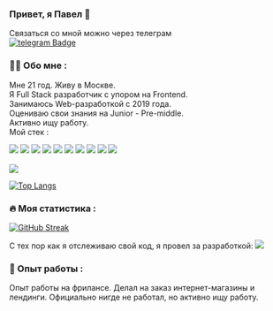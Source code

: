 ### Привет, я Павел 👋
<div>
  Связаться со мной можно через телеграм
  <br/>
  <a href="https://t.me/pashaparshin"><img src="https://img.shields.io/badge/telegram-blue?logo=telegram&logoColor=white&style=for-the-badge" alt="telegram Badge"/></a>
</div>

### :man_technologist: Обо мне :
Мне 21 год. Живу в Москве. <br/>
Я Full Stack разработчик с упором на Frontend. <br/>
Занимаюсь Web-разработкой с 2019 года. <br/>
Оцениваю свои знания на Junior - Pre-middle. <br/>
Активно ищу работу. <br/>
Мой стек :
<div>
 <img src="https://img.shields.io/badge/Typescript-blue?logo=typescript&logoColor=white&style=for-the-badge"/>
 <img src="https://img.shields.io/badge/React-dodgerblue?logo=react&logoColor=white&style=for-the-badge"/>
 <img src="https://img.shields.io/badge/Redux-purple?logo=Redux&logoColor=white&style=for-the-badge"/>
 <img src="https://img.shields.io/badge/NextJS-black?style=for-the-badge"/>
 <img src="https://img.shields.io/badge/scss-hotpink?logo=sass&logoColor=white&style=for-the-badge"/>
 <img src="https://img.shields.io/badge/expressJS-yellow?logo=express&logoColor=white&style=for-the-badge"/>
 <img src="https://img.shields.io/badge/nestjs-red?logo=nestjs&logoColor=white&style=for-the-badge"/>
 <img src="https://img.shields.io/badge/mongoose-darkred?logo=mongoose&logoColor=white&style=for-the-badge"/>
 <img src="https://img.shields.io/badge/materialui-blue?logo=mui&logoColor=white&style=for-the-badge"/>
 <img src="https://img.shields.io/badge/styledcomponents-hotpink?logo=styledcomponents&logoColor=white&style=for-the-badge"/>
</div>

 <br/>

 <img src="https://www.codewars.com/users/ElderlyRacoon1337/badges/small"/>
 
 <br/>
 
[![Top Langs](https://github-readme-stats.vercel.app/api/top-langs/?username=ElderlyRacoon1337)](https://github.com/anuraghazra/github-readme-stats)
 
 ### :fire: Моя статистика :
 
[![GitHub Streak](http://github-readme-streak-stats.herokuapp.com?user=ElderlyRacoon1337&theme=dark&background=000000)](https://git.io/streak-stats)

С тех пор как я отслеживаю свой код, я провел за разработкой: <img src="https://wakatime.com/badge/user/68cd59ba-ee8e-4140-bc60-358854178130.svg"/>

### :office: Опыт работы :
Опыт работы на фрилансе. Делал на заказ интернет-магазины и лендинги.
Официально нигде не работал, но активно ищу работу.
